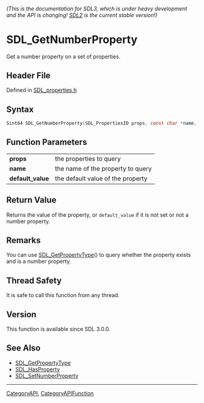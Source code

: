 ###### (This is the documentation for SDL3, which is under heavy development and the API is changing! [SDL2](https://wiki.libsdl.org/SDL2/) is the current stable version!)
# SDL_GetNumberProperty

Get a number property on a set of properties.

## Header File

Defined in [SDL_properties.h](https://github.com/libsdl-org/SDL/blob/main/include/SDL3/SDL_properties.h)

## Syntax

```c
Sint64 SDL_GetNumberProperty(SDL_PropertiesID props, const char *name, Sint64 default_value);

```

## Function Parameters

|                       |                                   |
| --------------------- | --------------------------------- |
| **props**             | the properties to query           |
| **name**              | the name of the property to query |
| **default_value**     | the default value of the property |

## Return Value

Returns the value of the property, or `default_value` if it is not set or
not a number property.

## Remarks

You can use [SDL_GetPropertyType](SDL_GetPropertyType)() to query whether
the property exists and is a number property.

## Thread Safety

It is safe to call this function from any thread.

## Version

This function is available since SDL 3.0.0.

## See Also

* [SDL_GetPropertyType](SDL_GetPropertyType)
* [SDL_HasProperty](SDL_HasProperty)
* [SDL_SetNumberProperty](SDL_SetNumberProperty)

----
[CategoryAPI](CategoryAPI), [CategoryAPIFunction](CategoryAPIFunction)

